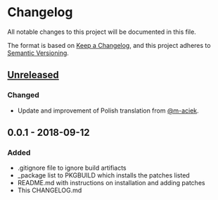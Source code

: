 # Changelog
All notable changes to this project will be documented in this file.

The format is based on [Keep a Changelog](https://keepachangelog.com/en/1.0.0/),
and this project adheres to [Semantic Versioning](https://semver.org/spec/v2.0.0.html).

## [Unreleased]
### Changed
- Update and improvement of Polish translation from [@m-aciek](https://github.com/m-aciek).

## 0.0.1 - 2018-09-12
### Added
- .gitignore file to ignore build artifiacts
- _package list to PKGBUILD which installs the patches listed
- README.md with instructions on installation and adding patches
- This CHANGELOG.md

[Unreleased]: https://github.com/olivierlacan/keep-a-changelog/compare/v0.0.1...HEAD
